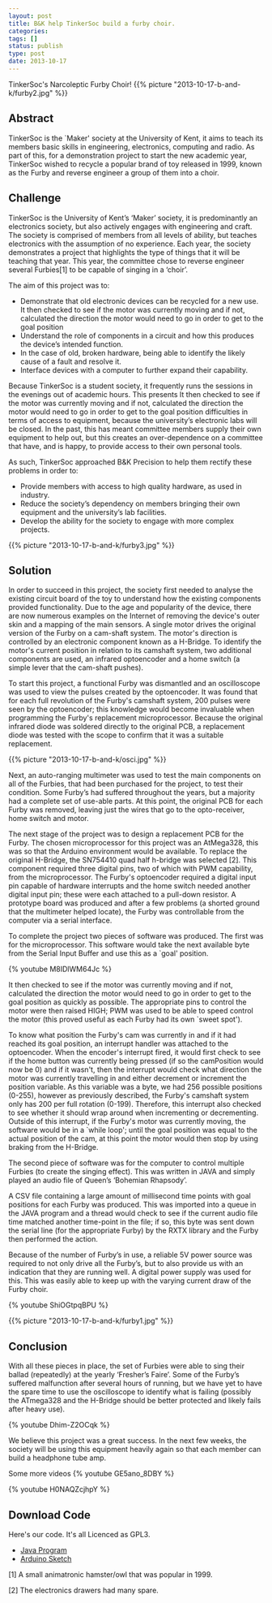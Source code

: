 ```yaml
---
layout: post
title: B&K help TinkerSoc build a furby choir.
categories:
tags: []
status: publish
type: post
date: 2013-10-17
---
```

TinkerSoc's Narcoleptic Furby Choir!
{{% picture "2013-10-17-b-and-k/furby2.jpg" %}}

## Abstract ##

TinkerSoc is the `Maker' society at the University of Kent, it aims to
teach its members basic skills in engineering, electronics, computing
and radio. As part of this, for a demonstration project to start the
new academic year, TinkerSoc wished to recycle a popular brand of toy
released in 1999, known as the Furby and reverse engineer a group of
them into a choir.

## Challenge ##

TinkerSoc is the University of Kent’s ‘Maker’ society, it is
predominantly an electronics society, but also actively engages with
engineering and craft. The society is comprised of members from all
levels of ability, but teaches electronics with the assumption of no
experience. Each year, the society demonstrates a project that
highlights the type of things that it will be teaching that year. This
year, the committee chose to reverse engineer several Furbies[1] to be
capable of singing in a ‘choir’.

The aim of this project was to:

* Demonstrate that old electronic devices can be recycled for a new use.
It then checked to see if the motor was currently moving and if not, calculated
the direction the motor would need to go in order to get to the goal position
* Understand the role of components in a circuit and how this produces the device’s intended function.
* In the case of old, broken hardware, being able to identify the likely cause of a fault and resolve it.
* Interface devices with a computer to further expand their capability.

Because TinkerSoc is a student society, it frequently runs the
sessions in the evenings out of academic hours. This presents
It then checked to see if the motor was currently moving and if not, calculated
the direction the motor would need to go in order to get to the goal position
difficulties in terms of access to equipment, because the university’s
electronic labs will be closed. In the past, this has meant committee
members supply their own equipment to help out, but this creates an
over-dependence on a committee that have, and is happy, to provide
access to their own personal tools.

As such, TinkerSoc approached B&K
Precision to help them rectify these problems in order to:

* Provide members with access to high quality hardware, as used in industry.
* Reduce the society’s dependency on members bringing their own equipment and the university’s lab facilities.
* Develop the ability for the society to engage with more complex projects.

{{% picture "2013-10-17-b-and-k/furby3.jpg" %}}

## Solution ##

In order to succeed in this project, the society first needed to analyse the
existing circuit board of the toy to understand how the existing components
provided functionality. Due to the age and popularity of the device, there are
now numerous examples on the Internet of removing the device's outer skin and a
mapping of the main sensors. A single motor drives the original version of the
Furby on a cam-shaft system. The motor's direction is controlled by an
electronic component known as a H-Bridge. To identify the motor's current
position in relation to its camshaft system, two additional components are
used, an infrared optoencoder and a home switch (a simple lever that the
cam-shaft pushes).

To start this project, a functional Furby was dismantled
and an oscilloscope was used to view the pulses created by the optoencoder. It
was found that for each full revolution of the Furby's camshaft system, 200
pulses were seen by the optoencoder; this knowledge would become invaluable
when programming the Furby's replacement microprocessor. Because the original
infrared diode was soldered directly to the original PCB, a replacement diode
was tested with the scope to confirm that it was a suitable replacement.

{{% picture "2013-10-17-b-and-k/osci.jpg" %}}

Next, an auto-ranging multimeter was used to test the main components
on all of the Furbies, that had been purchased for the project, to
test their condition. Some Furby’s had suffered throughout the years,
but a majority had a complete set of use-able parts. At this point,
the original PCB for each Furby was removed, leaving just the wires
that go to the opto-receiver, home switch and motor.

The next stage of the project was to design a replacement PCB for the Furby.
The chosen microprocessor for this project was an AtMega328, this was so that
the Arduino environment would be available. To replace the original H-Bridge,
the SN754410 quad half h-bridge was selected [2]. This component required three
digital pins, two of which with PWM capability, from the microprocessor. The
Furby's optoencoder required a digital input pin capable of hardware interrupts
and the home switch needed another digital input pin; these were each attached
to a pull-down resistor. A prototype board was produced and after a few
problems (a shorted ground that the multimeter helped locate), the Furby was
controllable from the computer via a serial interface.

To complete the
project two pieces of software was produced. The first was for the
microprocessor. This software would take the next available byte from the
Serial Input Buffer and use this as a `goal' position.

{% youtube M8IDlWM64Jc %}

It then checked to see if the motor was currently moving and if not, calculated
the direction the motor would need to go in order to get to the goal position
as quickly as possible. The appropriate pins to control the motor were then
raised HIGH; PWM was used to be able to speed control the motor (this proved
useful as each Furby had its own `sweet spot').

To know what position the
Furby's cam was currently in and if it had reached its goal position, an
interrupt handler was attached to the optoencoder. When the encoder's interrupt
fired, it would first check to see if the home button was currently being
pressed (if so the camPosition would now be 0) and if it wasn't, then the
interrupt would check what direction the motor was currently travelling in and
either decrement or increment the position variable. As this variable was a
byte, we had 256 possible positions (0-255), however as previously described,
the Furby's camshaft system only has 200 per full rotation (0-199). Therefore,
this interrupt also checked to see whether it should wrap around when
incrementing or decrementing. Outside of this interrupt, if the Furby's motor
was currently moving, the software would be in a `while loop'; until the goal
position was equal to the actual position of the cam, at this point the motor
would then stop by using braking from the H-Bridge.


The second piece of software was for the computer to control multiple Furbies
(to create the singing effect). This was written in JAVA and simply played an
audio file of Queen’s ‘Bohemian Rhapsody’.

A CSV file containing a large amount of millisecond time points with
goal positions for each Furby was produced.  This was imported into a
queue in the JAVA program and a thread would check to see if the
current audio file time matched another time-point in the file; if so,
this byte was sent down the serial line (for the appropriate Furby) by
the RXTX library and the Furby then performed the action.

Because of
the number of Furby’s in use, a reliable 5V power source was required
to not only drive all the Furby’s, but to also provide us with an
indication that they are running well. A digital power supply was used
for this. This was easily able to keep up with the varying current
draw of the Furby choir.  

{% youtube ShiOGtpqBPU %}

{{% picture "2013-10-17-b-and-k/furby1.jpg" %}}


## Conclusion ##

With all these pieces in place, the set of Furbies were able to sing
their ballad (repeatedly) at the yearly ‘Fresher’s Faire’. Some of the
Furby’s suffered malfunction after several hours of running, but we
have yet to have the spare time to use the oscilloscope to identify
what is failing (possibly the ATmega328 and the H-Bridge should be
better protected and likely fails after heavy use).

{% youtube Dhim-Z2OCqk %}

We believe this project was a great success. In the next few weeks,
the society will be using this equipment heavily again so that each
member can build a headphone tube amp.

Some more videos
{% youtube GE5ano_8DBY %}

{% youtube H0NAQZcjhpY %}

## Download Code ##

Here's our code.  It's all Licenced as GPL3.

+ [Java Program]({{site.url}}/assets/downloads/furbies.zip)
+ [Arduino Sketch]({{site.url}}/assets/downloads/furby.ino)

[1] A small animatronic hamster/owl that was popular in 1999.

[2] The electronics drawers had many spare.
